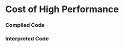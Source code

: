 # Cost of High Performance

### Compiled Code

<object
    type="image/svg+xml"
    data="compilation_cost.svg"
    width="600"></object>
<small>[](https://azriel.im/dot_ix/?src=LQhQBMEsCcFMGMAukD2A7AXAAgG62svAIYA2oAFpPkdPOQJ4ahZawAeCArokQEYmwmLFuy7J0Q4SI7xuqNAH1IaNPmwBvAL7Ms8FAFsADpBJFxigO7Qihw2p0s9Rk2fmSpT46fNKVarFqgoGgo4LAKaET6sADOkp4uPlY2dtDYAETpOgnebljpOa7oWY4GXkWKyqpp%2BQB09Q2NTc0trW2NJawy3HwCGQA8vAB8AKLdPPyw-QD0w52isuYZC3LFOis%2BVf7p7bVZoLDgAOax8WWJ8goKG3kA2oXmADRdYvIAukGI5LDRkjGI9AEcQcWBCYQUYQAZkROCREHEAl1ENZsAByWTQGIoaDAQwoZSIfCorDaKSHE4Q2DQ2Hw7AAMko4DCaER7GRRDRjOZxNJwhIkCO5EQ9P5gsQIJYkJMJAUMXIRHBIWg%2BlIaIAjAAGDWoiVYKUkGVyhXhcgoPA1VEAVm1uv1hvl4MhKFkCNRmptUkl0tlDvCRCQkDw6q1Os9WH%2B0BQAGtwkbFdiVSQ0QAWEO6iPR2O%2BhSm81ogDMabDGZjPuNCn9yCDWCtRc9JdjAL6WHAKEQhPAII2vUEWAAVKKhSCHpdkrZ-H2ubA0MPzrkJIijXYFHoSNjsPxOLASV3xnkWOpw-Ll6v11gjnBpzuPHOKr5qthJ5AmdPd690PeJ1OZ0A)</small>


### Interpreted Code

<div style="display: flex; justify-content: center;">

<object
    type="image/svg+xml"
    data="interpreted_cost.svg"
    width="700"></object>
<small>[](https://azriel.im/dot_ix/?src=LQhQBMEsCcFMGMAukD2A7AXAAgG62svAIYA2oAFpPkdPOQJ4ahZawAeCArokQEYmwmLFrAD6ABmwBvAL7Nh8CdLnDWogIzL5LRZqyztagExbVik-pXCxAZlMLRdy4bEAWeztHvnqsQFYPLEUAn2tRADZAxUjQkVEAdiiEwLEADiT02LUATiTc51A0FHAxNCIAW1gAZyFWDnhuPgFsACIAHl4APgBResb%2BWDaAei6W%2BUVJLBaxzz1p8dELec8nZaCvVpn1kLXozYXEqa3FTN3RfLWxScuNfbilrds7tW8bnceI57FDm9OPi7GoFg4AA5tVahNRKIrtgANoTAA0anEAF0FuooWI9PCNEisWjPEZMYs4eY8YsCesbMSnDibOSbJTFK5id4ca5ya4maI-MSQji-OS-NzwsSYjjwuTwtz4sTDjj4uT4tzUsTMjjUuTUtzssT8jjsuTsmj5Fcobo4VckbpKVjzSSsLCsdaKabFvbaWIjC7GW7qaJmZbHC6uW6WQGeUGOdtbTz7eL-C7pW7RRH5WJJetlW7ZRH1d8Xdq3aqI-q0i7jaBQIhyLBKrUqoh6AIaoYiiVRCUAGZETgkRA1fR1RDQIjYADkDWgVRQ0GAAAcUJA0Ih8OOsFYRKCxN3e-3BwAySjgEpoIfsEdjrDj4%2Bn9ebupcHgDWqqLuQEgkURVchEDtFaBylICd1HEcRx0MFh30-b9fw7cgUDwaAJz8cDIKwaCvx-P8xC7FAGkHcdQLQ1QoI-LC4LEIgkEgPAQLAiDSKwRtoBQABrMRsP-WcgJICdXAY9CWPYzjKNEBCkInGxBKY4SONgnDRGo5A6OvVCSNIuTOKbZosHAFBEFXcBDAmbAD3gIdsPnMR4BQEhZ2wfhOFgDcXCULADxcqRmN-ayAzshysBBOBYDPB8LSwAAqeA3L0SLYBMh1orcix4sSpxkt8RxsDSswNiimKsu8XKHBCTKwjKhK8picq4hqqqHEOWq1CahrPEyZq0hytr1nyTrzm60AgA)</small>

</div>
